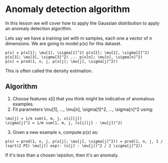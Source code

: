 # Anomaly detection algorithm

In this lesson we will cover how to apply the Gaussian distribution to apply an anomaly detection algorithm.

Lets say we have a training set with m samples, each one a vector of n dimensions. We are going to model p(x) for this dataset.

```
p(x) = p(x[1]; \mu[1], \sigma[1]^2) p(x[2]; \mu[2], \sigma[2]^2) p(x[3]; \mu[3], \sigma[3]^2) ... p(x[n]; \mu[n], \sigma[n]^2)
p(x) = prod(1, n, j, p(x[j]; \mu[j], \sigma[j]^2))
```

This is often called the density estimation.

## Algorithm

1. Choose features x[i] that you think might be indicative of anomalous examples.
2. Fit parameters \mu[1], ..., \mu[n], \sigma[1]^2, ..., \sigma[n]^2 using:

```
\mu[j] = 1/m sum(1, m, j, x[i][j])
\sigma[j]^2 = 1/m sum(1, m, j, (x[i][j] - \mu[j])^2)
```

3. Given a new example x, compute p(x) as:

```
p(x) = prod(1, n, j, p(x[j]; \mu[j], \sigma[j]^2)) = prod(1, n, j, 1 / (sqrt(2 PI) \mu[j]) exp(- (x[j] - \mu[j])^2 / 2 \sigma[j]^2))
```

If it's less than a chosen \epsilon, then it's an anomaly.
